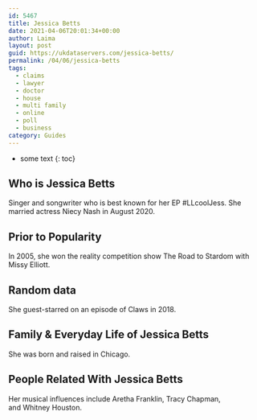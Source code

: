 ```yaml
---
id: 5467
title: Jessica Betts
date: 2021-04-06T20:01:34+00:00
author: Laima
layout: post
guid: https://ukdataservers.com/jessica-betts/
permalink: /04/06/jessica-betts
tags:
  - claims
  - lawyer
  - doctor
  - house
  - multi family
  - online
  - poll
  - business
category: Guides
---
```


* some text
{: toc}


## Who is Jessica Betts
                  
                  
                  
Singer and songwriter who is best known for her EP #LLcoolJess. She married actress Niecy Nash in August 2020. 
                  
              
            
              
            
                
                
                
## Prior to Popularity
                  
                  
                  
In 2005, she won the reality competition show The Road to Stardom with Missy Elliott. 
                  
              
            
              
            
                
                
                
## Random data
                  
                  
                  
She guest-starred on an episode of Claws in 2018. 
                  
              
            
              
            
                
                
                
## Family & Everyday Life of Jessica Betts
                  
                  
                  
She was born and raised in Chicago. 
                  
              
            
              
            
                
                
                
## People Related With Jessica Betts
                  
                  
                  
Her musical influences include Aretha Franklin, Tracy Chapman, and Whitney Houston. 
                  
              
            
              
            
                
              
            
              
              
            
            
              
            
          
          
          
